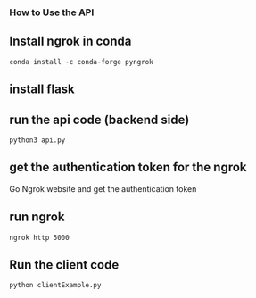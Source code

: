 ### How to Use the API

## Install ngrok in conda

`conda install -c conda-forge pyngrok`

## install flask

## run the api code (backend side)
`python3 api.py`

## get the authentication token for the ngrok
Go Ngrok website and get the authentication token

## run ngrok
`ngrok http 5000`


## Run the client code
`python clientExample.py`

